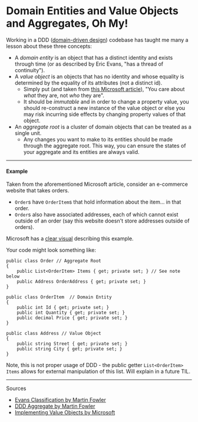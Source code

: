 # Domain Entities and Value Objects and Aggregates, Oh My!

Working in a DDD ([domain-driven design](https://domainlanguage.com/ddd/)) codebase has taught me many a lesson about these three concepts:
- A *domain entity* is an object that has a distinct identity and exists through time (or as described by Eric Evans, "has a thread of continuity").
- A *value object* is an objects that has no identity and whose equality is determined by the equality of its attributes (not a distinct id).
    - Simply put (and taken from [this Microsoft article](https://docs.microsoft.com/en-us/dotnet/architecture/microservices/microservice-ddd-cqrs-patterns/microservice-domain-model)), "You care about _what_ they are, not _who_ they are".
    - It should be *immutable* and in order to change a property value, you should re-construct a new instance of the value object or else you may risk incurring side effects by changing property values of that object.
- An *aggregate root* is a cluster of domain objects that can be treated as a single unit.
    - Any changes you want to make to its entities should be made through the aggregate root. This way, you can ensure the states of your aggregate and its entities are always valid.

***

#### Example

Taken from the aforementioned Microsoft article, consider an e-commerce website that takes orders.
- `Order`s have `OrderItem`s that hold information about the item... in that order.
- `Order`s also have associated addresses, each of which cannot exist outside of an order (say this website doesn't store addresses outside of orders).

Microsoft has a [clear visual](https://docs.microsoft.com/en-us/dotnet/architecture/microservices/microservice-ddd-cqrs-patterns/microservice-domain-model#the-aggregate-root-or-root-entity-pattern) describing this example.

Your code might look something like:
```
public class Order // Aggregate Root
{
    public List<OrderItem> Items { get; private set; } // See note below
    public Address OrderAddress { get; private set; }
}

public class OrderItem	// Domain Entity
{
    public int Id { get; private set; }
    public int Quantity { get; private set; }
    public decimal Price { get; private set; }
}

public class Address // Value Object
{
    public string Street { get; private set; }
    public string City { get; private set; }
}
```
Note, this is not proper usage of DDD - the public getter `List<OrderItem> Items` allows for external manipulation of this list. Will explain in a future TIL.

***

Sources
- [Evans Classification by Martin Fowler](https://martinfowler.com/bliki/EvansClassification.htmlhttps://martinfowler.com/bliki/EvansClassification.html)
- [DDD Aggregate by Martin Fowler](https://martinfowler.com/bliki/DDD_Aggregate.html)
- [Implementing Value Objects by Microsoft](https://docs.microsoft.com/en-us/dotnet/architecture/microservices/microservice-ddd-cqrs-patterns/implement-value-objects)

